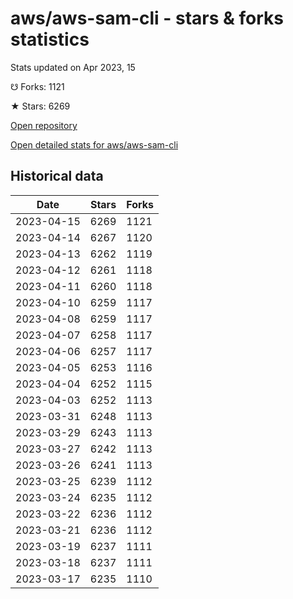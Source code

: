 # aws/aws-sam-cli - stars & forks statistics

Stats updated on Apr 2023, 15

☋ Forks: 1121

★ Stars: 6269

[Open repository](https://github.com/aws/aws-sam-cli)

[Open detailed stats for aws/aws-sam-cli](https://reviewgithub.com/rep/aws/aws-sam-cli)

## Historical data
| Date | Stars | Forks |
|------|-------|-------|
| 2023-04-15 | 6269 | 1121 | 
| 2023-04-14 | 6267 | 1120 | 
| 2023-04-13 | 6262 | 1119 | 
| 2023-04-12 | 6261 | 1118 | 
| 2023-04-11 | 6260 | 1118 | 
| 2023-04-10 | 6259 | 1117 | 
| 2023-04-08 | 6259 | 1117 | 
| 2023-04-07 | 6258 | 1117 | 
| 2023-04-06 | 6257 | 1117 | 
| 2023-04-05 | 6253 | 1116 | 
| 2023-04-04 | 6252 | 1115 | 
| 2023-04-03 | 6252 | 1113 | 
| 2023-03-31 | 6248 | 1113 | 
| 2023-03-29 | 6243 | 1113 | 
| 2023-03-27 | 6242 | 1113 | 
| 2023-03-26 | 6241 | 1113 | 
| 2023-03-25 | 6239 | 1112 | 
| 2023-03-24 | 6235 | 1112 | 
| 2023-03-22 | 6236 | 1112 | 
| 2023-03-21 | 6236 | 1112 | 
| 2023-03-19 | 6237 | 1111 | 
| 2023-03-18 | 6237 | 1111 | 
| 2023-03-17 | 6235 | 1110 | 

